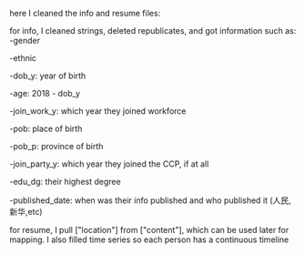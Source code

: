 here I cleaned the info and resume files:

for info, I cleaned strings, deleted republicates, and got information such as:
  -gender

  -ethnic

  -dob_y: year of birth

  -age: 2018 - dob_y

  -join_work_y: which year they joined workforce

  -pob: place of birth

  -pob_p: province of birth

  -join_party_y: which year they joined the CCP, if at all

  -edu_dg: their highest degree

  -published_date: when was their info published and who published it (人民,新华,etc)

for resume, I pull ["location"] from ["content"], which can be used later for mapping. I also filled time series so each person has a continuous timeline
